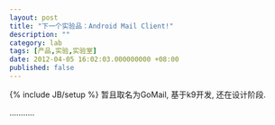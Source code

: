 ```yaml
---
layout: post
title: "下一个实验品：Android Mail Client!"
description: ""
category: lab
tags: [产品,实验,实验室]
date: 2012-04-05 16:02:03.000000000 +08:00
published: false
---
```

{% include JB/setup %}
暂且取名为GoMail, 基于k9开发, 还在设计阶段.

...........
